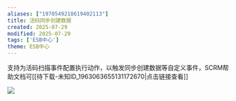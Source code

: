 ```yaml
---
aliases: ["1970549218619402113"]
title: 活码同步创建数据
created: 2025-07-29
modified: 2025-07-29
tags: ['ESB中心']
theme: ESB中心
---
```


﻿支持为活码扫描事件配置执行动作，以触发同步创建数据等自定义事件，SCRM帮助文档可[[待下载-未知ID_1963063655131172670|点击链接查看]]

![](https://myhelpdoc.oss-cn-heyuan.aliyuncs.com/mdimages/720b2fdab7e1c60bddde41cbd2fedea6.jpg)